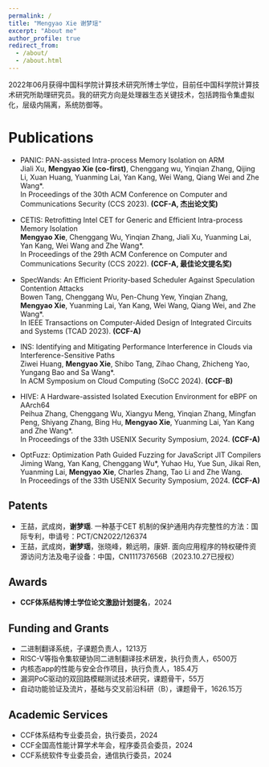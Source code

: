 ```yaml
---
permalink: /
title: "Mengyao Xie 谢梦瑶"
excerpt: "About me"
author_profile: true
redirect_from: 
  - /about/
  - /about.html
---
```


<!--
I am an Assistant Professor at The Institute of Computing Technology of the Chinese Academy of Sciences. My research interest is system security, including system defense, and security of the operating system.
-->
2022年06月获得中国科学院计算技术研究所博士学位，目前任中国科学院计算技术研究所助理研究员。我的研究方向是处理器生态关键技术，包括跨指令集虚拟化，层级内隔离，系统防御等。

Publications
======
* PANIC: PAN-assisted Intra-process Memory Isolation on ARM
<br>Jiali Xu, **Mengyao Xie (co-first)**, Chenggang wu, Yinqian Zhang, Qijing Li, Xuan Huang, Yuanming Lai, Yan Kang, Wei Wang, Qiang Wei and Zhe Wang*.
<br>In Proceedings of the 30th ACM Conference on Computer and Communications Security (CCS 2023). **(CCF-A, 杰出论文奖)**

* CETIS: Retrofitting Intel CET for Generic and Efficient Intra-process Memory Isolation
<br>**Mengyao Xie**, Chenggang Wu, Yinqian Zhang, Jiali Xu, Yuanming Lai, Yan Kang, Wei Wang and Zhe Wang*.
<br>In Proceedings of the 29th ACM Conference on Computer and Communications Security (CCS 2022). **(CCF-A, 最佳论文提名奖)**

<!--
* Dancing with Wolves: An Intra-process Isolation with Privileged Hardware
<br>Chenggang Wu, **Mengyao Xie**, Zhe Wang*, Yinqian Zhang, Kangjie Lu, Xiaofeng Zhang, Yuanming Lai, Yan Kang, Min Yang, and Tao Li.
<br>In IEEE Transactions on Dependable and Secure Computing (TDSC 2022). **(CCF-A)**
-->

* SpecWands: An Efficient Priority-based Scheduler Against Speculation Contention Attacks
<br>Bowen Tang, Chenggang Wu, Pen-Chung Yew, Yinqian Zhang, **Mengyao Xie**, Yuanming Lai, Yan Kang, Wei Wang, Qiang Wei, and Zhe Wang*.
<br>In IEEE Transactions on Computer-Aided Design of Integrated Circuits and Systems (TCAD 2023). **(CCF-A)**

* INS: Identifying and Mitigating Performance Interference in Clouds via Interference-Sensitive Paths
<br>Ziwei Huang, **Mengyao Xie**, Shibo Tang, Zihao Chang, Zhicheng Yao, Yungang Bao and Sa Wang*.
<br>In ACM Symposium on Cloud Computing (SoCC 2024). **(CCF-B)**

* HIVE: A Hardware-assisted Isolated Execution Environment for eBPF on AArch64
<br>Peihua Zhang, Chenggang Wu, Xiangyu Meng, Yinqian Zhang, Mingfan Peng, Shiyang Zhang, Bing Hu, **Mengyao Xie**, Yuanming Lai, Yan Kang and Zhe Wang*.
<br>In Proceedings of the 33th USENIX Security Symposium, 2024. **(CCF-A)**

* OptFuzz: Optimization Path Guided Fuzzing for JavaScript JIT Compilers
<br>Jiming Wang, Yan Kang, Chenggang Wu*, Yuhao Hu, Yue Sun, Jikai Ren, Yuanming Lai, **Mengyao Xie**, Charles Zhang, Tao Li and Zhe Wang.
<br>In Proceedings of the 33th USENIX Security Symposium, 2024. **(CCF-A)**

<!--
* SEIMI: Efficient and secure smap-enabled intra-process memory isolation
<br>Zhe Wang, Chenggang Wu*, **Mengyao Xie**, Yinqian Zhang, Kangjie Lu, Xiaofeng Zhang, Yuanming Lai, Yan Kang, and Min Yang.
<br>In 2020 IEEE Symposium on Security and Privacy (S&P 2020). **(CCF-A)**

* SysMon: Monitoring Memory Behaviors via OS Approach
<br>**Mengyao Xie**, Lei Liu*, Hao Yang, Chenggang Wu, and Hongna Geng.
<br>In International Symposium on Advanced Parallel Processing Technologies (APPT 2017).
-->

<!--
* Making Information Hiding Effective Again
<br>Zhe Wang, Chenggang Wu*, Yinqian Zhang, Bowen Tang, Pen-Chung Yew, **Mengyao Xie**, Yuanming Lai, Yan Kang, Yueqiang Cheng, and Zhiping Shi.
<br>In IEEE Transactions on Dependable and Secure Computing (TDSC 2021). **(CCF-A)**

* SafeHidden: An Efficient and Secure Information Hiding Technique Using Rerandomization
<br>Zhe Wang, Chenggang Wu*, Yinqian Zhang, Bowen Tang, Pen-Chung Yew, **Mengyao Xie**, Yuanming Lai, Yan Kang, Yueqiang Cheng and Zhiping Shi.
<br>In Proceedings of the 28th USENIX Security Symposium, 2019. **(CCF-A)**
-->

Patents
------
* 王喆，武成岗，**谢梦瑶**. 一种基于CET 机制的保护通用内存完整性的方法：国际专利，申请号：PCT/CN2022/126374
* 王喆，武成岗，**谢梦瑶**，张晓峰，赖远明，康妍. 面向应用程序的特权硬件资源访问方法及电子设备：中国，CN111737656B（2023.10.27已授权）

Awards
------
<!--
* **Outstanding Graduate Scholarship** of Beijing, 2022
* **Outstanding Graduate Scholarship** of University of Chinese Academy of Sciences, 2022
* **Sugon Scholarship** for Ph.D. Candidates, 2019
* **Merit Student Award** in University of Chinese Aacademy of Sciences, 2018
-->
* **CCF体系结构博士学位论文激励计划提名**，2024

<!--
* **北京市优秀毕业生**，2022
* **中国科学院大学优秀毕业生**，2022
* **国科大领雁奖金奖（排名第四）**，2021
* **国家级一流本科课程（排名第四）**，2020
* **曙光博士生奖**，2019
* **中国科学院大学三好学生**，2018
-->

Funding and Grants
------
* 二进制翻译系统，子课题负责人，1213万
* RISC-V等指令集软硬协同二进制翻译技术研发，执行负责人，6500万
* 内核态app的性能与安全合作项目，执行负责人，185.4万
* 漏洞PoC驱动的双回路模糊测试技术研究，课题骨干，55万
* 自动功能验证及流片，基础与交叉前沿科研（B），课题骨干，1626.15万

Academic Services
------
* CCF体系结构专业委员会，执行委员，2024
* CCF全国高性能计算学术年会，程序委员会委员，2024
* CCF系统软件专业委员会，通信执行委员，2024
